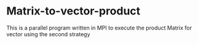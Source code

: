 Matrix-to-vector-product
========================

This is a parallel program written in MPI to execute the product Matrix for vector using the second strategy
